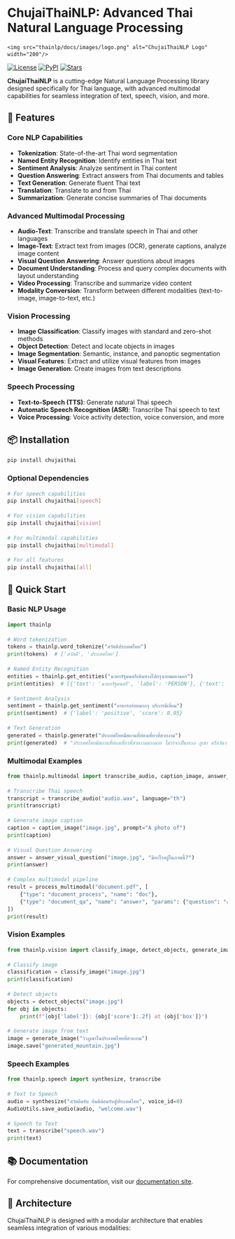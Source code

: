 # ChujaiThaiNLP: Advanced Thai Natural Language Processing

    <img src="thainlp/docs/images/logo.png" alt="ChujaiThaiNLP Logo" width="200"/>

  [![License](https://img.shields.io/github/license/JonusNattapong/ChujaiThainlp)](https://github.com/JonusNattapong/ChujaiThainlp/blob/main/LICENSE)
  [![PyPI](https://img.shields.io/pypi/v/chujaithai)](https://pypi.org/project/chujaithai/)
  [![Stars](https://img.shields.io/github/stars/JonusNattapong/ChujaiThainlp)](https://github.com/JonusNattapong/ChujaiThainlp/stargazers)

**ChujaiThaiNLP** is a cutting-edge Natural Language Processing library designed specifically for Thai language, with advanced multimodal capabilities for seamless integration of text, speech, vision, and more.

## 🌟 Features

### Core NLP Capabilities

- **Tokenization**: State-of-the-art Thai word segmentation
- **Named Entity Recognition**: Identify entities in Thai text
- **Sentiment Analysis**: Analyze sentiment in Thai content
- **Question Answering**: Extract answers from Thai documents and tables
- **Text Generation**: Generate fluent Thai text
- **Translation**: Translate to and from Thai
- **Summarization**: Generate concise summaries of Thai documents

### Advanced Multimodal Processing

- **Audio-Text**: Transcribe and translate speech in Thai and other languages
- **Image-Text**: Extract text from images (OCR), generate captions, analyze image content
- **Visual Question Answering**: Answer questions about images
- **Document Understanding**: Process and query complex documents with layout understanding
- **Video Processing**: Transcribe and summarize video content
- **Modality Conversion**: Transform between different modalities (text-to-image, image-to-text, etc.)

### Vision Processing

- **Image Classification**: Classify images with standard and zero-shot methods
- **Object Detection**: Detect and locate objects in images
- **Image Segmentation**: Semantic, instance, and panoptic segmentation
- **Visual Features**: Extract and utilize visual features from images
- **Image Generation**: Create images from text descriptions

### Speech Processing

- **Text-to-Speech (TTS)**: Generate natural Thai speech
- **Automatic Speech Recognition (ASR)**: Transcribe Thai speech to text
- **Voice Processing**: Voice activity detection, voice conversion, and more

## 📦 Installation

```bash
pip install chujaithai
```

### Optional Dependencies

```bash
# For speech capabilities
pip install chujaithai[speech]

# For vision capabilities
pip install chujaithai[vision]

# For multimodal capabilities
pip install chujaithai[multimodal]

# For all features
pip install chujaithai[all]
```

## 🚀 Quick Start

### Basic NLP Usage

```python
import thainlp

# Word tokenization
tokens = thainlp.word_tokenize("สวัสดีประเทศไทย")
print(tokens)  # ['สวัสดี', 'ประเทศไทย']

# Named Entity Recognition
entities = thainlp.get_entities("นายกรัฐมนตรีเดินทางไปกรุงเทพมหานคร")
print(entities)  # [{'text': 'นายกรัฐมนตรี', 'label': 'PERSON'}, {'text': 'กรุงเทพมหานคร', 'label': 'LOCATION'}]

# Sentiment Analysis
sentiment = thainlp.get_sentiment("อาหารอร่อยมากๆ บริการดีเยี่ยม")
print(sentiment)  # {'label': 'positive', 'score': 0.95}

# Text Generation
generated = thainlp.generate("ประเทศไทยมีสถานที่ท่องเที่ยวที่สวยงาม")
print(generated)  # "ประเทศไทยมีสถานที่ท่องเที่ยวที่สวยงามมากมาย ไม่ว่าจะเป็นทะเล ภูเขา หรือวัดวาอาราม..."
```

### Multimodal Examples

```python
from thainlp.multimodal import transcribe_audio, caption_image, answer_visual_question, process_multimodal

# Transcribe Thai speech
transcript = transcribe_audio("audio.wav", language="th")
print(transcript)

# Generate image caption
caption = caption_image("image.jpg", prompt="A photo of")
print(caption)

# Visual Question Answering
answer = answer_visual_question("image.jpg", "มีอะไรอยู่ในภาพนี้?")
print(answer)

# Complex multimodal pipeline
result = process_multimodal("document.pdf", [
    {"type": "document_process", "name": "doc"},
    {"type": "document_qa", "name": "answer", "params": {"question": "สรุปเอกสารนี้"}}
])
print(result)
```

### Vision Examples

```python
from thainlp.vision import classify_image, detect_objects, generate_image

# Classify image
classification = classify_image("image.jpg")
print(classification)

# Detect objects
objects = detect_objects("image.jpg")
for obj in objects:
    print(f"{obj['label']}: {obj['score']:.2f} at {obj['box']}")

# Generate image from text
image = generate_image("วิวภูเขาในประเทศไทยที่สวยงาม")
image.save("generated_mountain.jpg")
```

### Speech Examples

```python
from thainlp.speech import synthesize, transcribe

# Text to Speech
audio = synthesize("สวัสดีครับ ยินดีต้อนรับสู่ประเทศไทย", voice_id=0)
AudioUtils.save_audio(audio, "welcome.wav")

# Speech to Text
text = transcribe("speech.wav")
print(text)
```

## 📚 Documentation

For comprehensive documentation, visit our [documentation site](https://chujaithai.github.io/docs/).

## 🧩 Architecture

ChujaiThaiNLP is designed with a modular architecture that enables seamless integration of various modalities:
